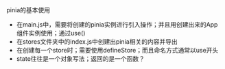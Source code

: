pinia的基本使用
- 在main.js中，需要将创建的pinia实例进行引入操作；并且用创建出来的App组件实例使用；通过use()
- 在stores文件夹中的index.js中创建出pinia相关的内容并导出
- 在创建每一个store时；需要使用defineStore；而且命名方式通常以use开头
- state往往是一个对象写法；返回的是一个函数？


